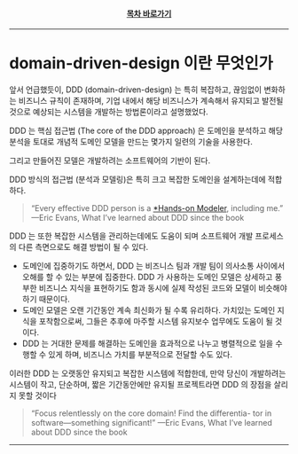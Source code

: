 <div align="center">

#### [목차 바로가기](https://github.com/dhslrl321/cqrs-journey-guide-korean/blob/master/Table%20of%20Contents.md)

</div>

---

# domain-driven-design 이란 무엇인가

앞서 언급했듯이, DDD (domain-driven-design) 는 특히 복잡하고, 끊임없이 변화하는 비즈니스 규칙이 존재하며, 기업 내에서 해당 비즈니스가 계속해서 유지되고 발전될 것으로 예상되는 시스템을 개발하는 방법론이라고 설명했었다.

DDD 는 핵심 접근법 (The core of the DDD approach) 은 도메인을 분석하고 해당 분석을 토대로 개념적 도메인 모델을 만드는 몇가지 일련의 기술을 사용한다.

그리고 만들어진 모델은 개발하려는 소프트웨어의 기반이 된다.

DDD 방식의 접근법 (분석과 모델링)은 특히 크고 복잡한 도메인을 설계하는데에 적합하다.

> “Every effective DDD person is a [\*Hands-on Modeler](https://github.com/dhslrl321/cqrs-journey-korean-ver/blob/master/terms/Hands%20on%20modeler.mdwn), including me.” —Eric Evans, What I’ve learned about DDD since the book

DDD 는 또한 복잡한 시스템을 관리하는데에도 도움이 되며 소프트웨어 개발 프로세스의 다른 측면으로도 해결 방법이 될 수 있다.

- 도메인에 집중하기도 하면서, DDD 는 비즈니스 팀과 개발 팀이 의사소통 사이에서 오해를 할 수 있는 부분에 집중한다. DDD 가 사용하는 도메인 모델은 상세하고 풍부한 비즈니스 지식을 표현하기도 함과 동시에 실제 작성된 코드와 모델이 비슷해야 하기 때문이다.
- 도메인 모델은 오랜 기간동안 계속 최신화가 될 수록 유리하다. 가치있는 도메인 지식을 포착함으로써, 그들은 추후에 마주할 시스템 유지보수 업무에도 도움이 될 것이다.
- DDD 는 거대한 문제를 해결하는 도메인을 효과적으로 나누고 병렬적으로 일을 수행할 수 있게 하며, 비즈니스 가치를 부분적으로 전달할 수도 있다.

이러한 DDD 는 오랫동안 유지되고 복잡한 시스템에 적합한데, 만약 당신이 개발하려는 시스템이 작고, 단순하며, 짧은 기간동안에만 유지될 프로젝트라면 DDD 의 장점을 살리지 못할 것이다

> “Focus relentlessly on the core domain! Find the differentia- tor in software—something significant!” —Eric Evans, What I’ve learned about DDD since the book

---
